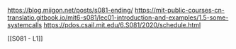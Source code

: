 

https://blog.miigon.net/posts/s081-ending/
https://mit-public-courses-cn-translatio.gitbook.io/mit6-s081/lec01-introduction-and-examples/1.5-some-systemcalls
https://pdos.csail.mit.edu/6.S081/2020/schedule.html


[[S081 - L1]]